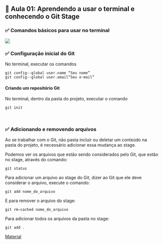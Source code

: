 ## 📝 Aula 01: Aprendendo a usar o terminal e conhecendo o Git Stage

### ✅ Comandos básicos para usar no terminal

<img src="./img/img-01.jpg">

### ✅ Configuração inicial do Git

No terminal, executar os comandos

```
git config--global user.name “Seu nome”
git config--global user.email“Seu e-mail”
```

#### Criando um repositório Git

No terminal, dentro da pasta do projeto, executar o comando

```
git init
```

<br>

### ✅ Adicionando e removendo arquivos

Ao se trabalhar com o Git, não pasta incluir ou deletar um conteúdo na pasta do projeto, é necessário adicionar essa mudança ao stage.

Podemos ver os arquivos que estão sendo considerados pelo Git, que estão no stage, através do comando:

```
git status
```

Para adicionar um arquivo ao stage do Git, dizer ao Git que ele deve considerar o arquivo, execute o comando:

```
git add nome_do_arquivo
```

E para remover o arquivo do stage:

```
git rm—cached nome_do_arquivo
```

Para adicionar todos os arquivos da pasta no stage:

```
git add .
```

[Material](../Arquivos/Aprenda%20a%20usar%20o%20terminal%20e%20conheça%20o%20Git%20Stage.pdf)
